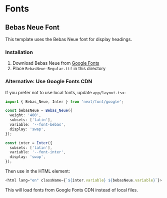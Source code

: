 # Fonts

## Bebas Neue Font

This template uses the Bebas Neue font for display headings.

### Installation

1. Download Bebas Neue from [Google Fonts](https://fonts.google.com/specimen/Bebas+Neue)
2. Place `BebasNeue-Regular.ttf` in this directory

### Alternative: Use Google Fonts CDN

If you prefer not to use local fonts, update `app/layout.tsx`:

```typescript
import { Bebas_Neue, Inter } from 'next/font/google';

const bebasNeue = Bebas_Neue({
  weight: '400',
  subsets: ['latin'],
  variable: '--font-bebas',
  display: 'swap',
});

const inter = Inter({
  subsets: ['latin'],
  variable: '--font-inter',
  display: 'swap',
});
```

Then use in the HTML element:
```typescript
<html lang="en" className={`${inter.variable} ${bebasNeue.variable}`}>
```

This will load fonts from Google Fonts CDN instead of local files.
